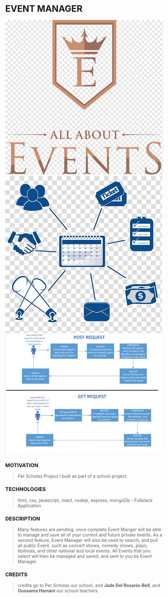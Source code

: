 #  EVENT MANAGER 

<img src="./frontend/public/png-transparent-logo.png" />
<img src="./frontend/public/event-management-planning-business-event.png" />
<img src="./frontend/public/ERD.jpg" />

### MOTIVATION

> Per Scholas Project I built as part of a school project.

### TECHNOLOGIES
>html, css, javascript, react, nodejs, express, mongoDb - Fullstack Application

### DESCRIPTION
> Many features are pending. 
once complete Event Manger will be able to manage and save all of your current and future private events. As a second feature, Event Manager will also be used to search, and pull all public Event, such as concert shows, comedy shows, plays, 
festivals, and other national and local events. All Events that you select will then be managed and saved, and sent to you by Event Manager.  


### CREDITS
> credits go to Per Scholas our school, and **Jade Del Rosario-Bell**, and **Oussama Hamani** our school teachers 
